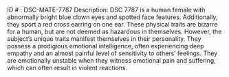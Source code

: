 ID # : DSC-MATE-7787
Description: DSC 7787 is a human female with abnormally bright blue clown eyes and spotted face features. Additionally, they sport a red cross earring on one ear. These physical traits are bizarre for a human, but are not deemed as hazardous in themselves. However, the subject’s unique traits manifest themselves in their personality. They possess a prodigious emotional intelligence, often experiencing deep empathy and an almost painful level of sensitivity to others’ feelings. They are emotionally unstable when they witness emotional pain and suffering, which can often result in violent reactions.
